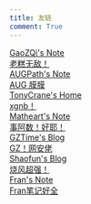 ```yaml
---
title: 友链
comment: True
---
```


<div class="flink-list">

<div class="flink-list-item">
    <a href="https://gaozqi.github.io/note/" title="Gaozqi's Note" target="_blank">
        <div class="flink-item-icon">
            <img src="https://img1.imgtp.com/2023/09/06/LOpNxzjI.jpg" alt="">
        </div>
        <div class="flink-item-name heti-skip">GaoZQi's Note</div>
        <div class="flink-item-desc">老糕无敌！</div>
    </a>
</div>

<div class="flink-list-item">
    <a href="https://shzaiz.github.io" title="AUGPath's Note" target="_blank">
        <div class="flink-item-icon">
            <img src="https://img1.imgtp.com/2023/09/06/qLuHow3d.jpg" alt="">
        </div>
        <div class="flink-item-name heti-skip">AUGPath's Note</div>
        <div class="flink-item-desc">AUG 膜膜</div>
    </a>
</div>

<div class="flink-list-item">
    <a href="https://tonycrane.cc/" title="TonyCrane's Home" target="_blank">
        <div class="flink-item-icon">
            <img src="https://img1.imgtp.com/2023/09/06/y6RDGBGR.jpg" alt="">
        </div>
        <div class="flink-item-name heti-skip">TonyCrane's Home</div>
        <div class="flink-item-desc">xgnb！</div>
    </a>
</div>

<div class="flink-list-item">
    <a href="https://matheart.github.io/matheart-note/" title="Matheart's Note" target="_blank">
        <div class="flink-item-icon">
            <img src="https://img1.imgtp.com/2023/09/06/f1QBkNI4.jpg" alt="">
        </div>
        <div class="flink-item-name heti-skip">Matheart's Note</div>
        <div class="flink-item-desc">事阿数！好耶！</div>
    </a>
</div>

<div class="flink-list-item">
    <a href="https://blog.gztime.cc/" title="GZTime's Blog" target="_blank">
        <div class="flink-item-icon">
            <img src="https://img1.imgtp.com/2023/09/24/GIxFb4KD.jpg" alt="">
        </div>
        <div class="flink-item-name heti-skip">GZTime's Blog</div>
        <div class="flink-item-desc">GZ！网安佬</div>
    </a>
</div>

<div class="flink-list-item">
    <a href="https://shao.fun/" title="Shaofun's Blog" target="_blank">
        <div class="flink-item-icon">
            <img src="https://img1.imgtp.com/2023/09/24/t3dzOfma.jpg" alt="">
        </div>
        <div class="flink-item-name heti-skip">Shaofun's Blog</div>
        <div class="flink-item-desc">烧风超强！</div>
    </a>
</div>

<div class="flink-list-item">
    <a href="https://zmx0142857.github.io/note/" title="Fran's Note" target="_blank">
        <div class="flink-item-icon">
            <img src="https://img1.imgtp.com/2023/09/24/loCuQEaX.jpg" alt="">
        </div>
        <div class="flink-item-name heti-skip">Fran's Note</div>
        <div class="flink-item-desc">Fran笔记好全</div>
    </a>
</div>

</div>